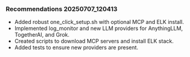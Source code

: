 ### Recommendations 20250707_120413
- Added robust one_click_setup.sh with optional MCP and ELK install.
- Implemented log_monitor and new LLM providers for AnythingLLM, TogetherAI, and Grok.
- Created scripts to download MCP servers and install ELK stack.
- Added tests to ensure new providers are present.
